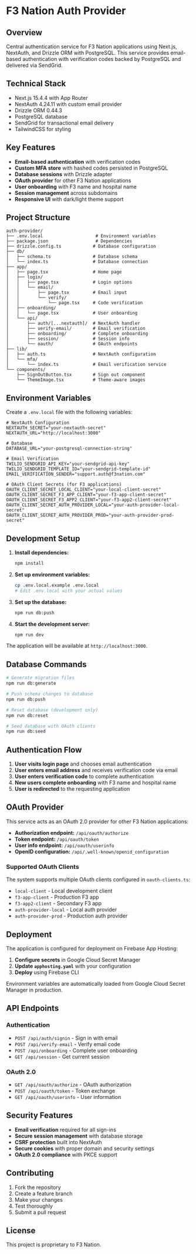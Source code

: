# F3 Nation Auth Provider

## Overview

Central authentication service for F3 Nation applications using Next.js, NextAuth, and Drizzle ORM with PostgreSQL. This service provides email-based authentication with verification codes backed by PostgreSQL and delivered via SendGrid.

## Technical Stack

- Next.js 15.4.4 with App Router
- NextAuth 4.24.11 with custom email provider
- Drizzle ORM 0.44.3
- PostgreSQL database
- SendGrid for transactional email delivery
- TailwindCSS for styling

## Key Features

- **Email-based authentication** with verification codes
- **Custom MFA store** with hashed codes persisted in PostgreSQL
- **Database sessions** with Drizzle adapter
- **OAuth provider** for other F3 Nation applications
- **User onboarding** with F3 name and hospital name
- **Session management** across subdomains
- **Responsive UI** with dark/light theme support

## Project Structure

```
auth-provider/
├── .env.local                    # Environment variables
├── package.json                  # Dependencies
├── drizzle.config.ts            # Database configuration
├── db/
│   ├── schema.ts                # Database schema
│   └── index.ts                 # Database connection
├── app/
│   ├── page.tsx                 # Home page
│   ├── login/
│   │   ├── page.tsx             # Login options
│   │   └── email/
│   │       ├── page.tsx         # Email input
│   │       └── verify/
│   │           └── page.tsx     # Code verification
│   ├── onboarding/
│   │   └── page.tsx             # User onboarding
│   └── api/
│       ├── auth/[...nextauth]/  # NextAuth handler
│       ├── verify-email/        # Email verification
│       ├── onboarding/          # Complete onboarding
│       ├── session/             # Session info
│       └── oauth/               # OAuth endpoints
├── lib/
│   ├── auth.ts                  # NextAuth configuration
│   └── mfa/
│       └── index.ts             # Email verification service
└── components/
    ├── SignOutButton.tsx        # Sign out component
    └── ThemeImage.tsx           # Theme-aware images
```

## Environment Variables

Create a `.env.local` file with the following variables:

```env
# NextAuth Configuration
NEXTAUTH_SECRET="your-nextauth-secret"
NEXTAUTH_URL="http://localhost:3000"

# Database
DATABASE_URL="your-postgresql-connection-string"

# Email Verification
TWILIO_SENDGRID_API_KEY="your-sendgrid-api-key"
TWILIO_SENDGRID_TEMPLATE_ID="your-sendgrid-template-id"
EMAIL_VERIFICATION_SENDER="support.auth@f3nation.com"

# OAuth Client Secrets (for F3 applications)
OAUTH_CLIENT_SECRET_LOCAL_CLIENT="your-local-client-secret"
OAUTH_CLIENT_SECRET_F3_APP_CLIENT="your-f3-app-client-secret"
OAUTH_CLIENT_SECRET_F3_APP2_CLIENT="your-f3-app2-client-secret"
OAUTH_CLIENT_SECRET_AUTH_PROVIDER_LOCAL="your-auth-provider-local-secret"
OAUTH_CLIENT_SECRET_AUTH_PROVIDER_PROD="your-auth-provider-prod-secret"
```

## Development Setup

1. **Install dependencies:**

   ```bash
   npm install
   ```

2. **Set up environment variables:**

   ```bash
   cp .env.local.example .env.local
   # Edit .env.local with your actual values
   ```

3. **Set up the database:**

   ```bash
   npm run db:push
   ```

4. **Start the development server:**
   ```bash
   npm run dev
   ```

The application will be available at `http://localhost:3000`.

## Database Commands

```bash
# Generate migration files
npm run db:generate

# Push schema changes to database
npm run db:push

# Reset database (development only)
npm run db:reset

# Seed database with OAuth clients
npm run db:seed
```

## Authentication Flow

1. **User visits login page** and chooses email authentication
2. **User enters email address** and receives verification code via email
3. **User enters verification code** to complete authentication
4. **New users complete onboarding** with F3 name and hospital name
5. **User is redirected** to the requesting application

## OAuth Provider

This service acts as an OAuth 2.0 provider for other F3 Nation applications:

- **Authorization endpoint:** `/api/oauth/authorize`
- **Token endpoint:** `/api/oauth/token`
- **User info endpoint:** `/api/oauth/userinfo`
- **OpenID configuration:** `/api/.well-known/openid_configuration`

### Supported OAuth Clients

The system supports multiple OAuth clients configured in `oauth-clients.ts`:

- `local-client` - Local development client
- `f3-app-client` - Production F3 app
- `f3-app2-client` - Secondary F3 app
- `auth-provider-local` - Local auth provider
- `auth-provider-prod` - Production auth provider

## Deployment

The application is configured for deployment on Firebase App Hosting:

1. **Configure secrets** in Google Cloud Secret Manager
2. **Update `apphosting.yaml`** with your configuration
3. **Deploy** using Firebase CLI

Environment variables are automatically loaded from Google Cloud Secret Manager in production.

## API Endpoints

### Authentication

- `POST /api/auth/signin` - Sign in with email
- `POST /api/verify-email` - Verify email code
- `POST /api/onboarding` - Complete user onboarding
- `GET /api/session` - Get current session

### OAuth 2.0

- `GET /api/oauth/authorize` - OAuth authorization
- `POST /api/oauth/token` - Token exchange
- `GET /api/oauth/userinfo` - User information

## Security Features

- **Email verification** required for all sign-ins
- **Secure session management** with database storage
- **CSRF protection** built into NextAuth
- **Secure cookies** with proper domain and security settings
- **OAuth 2.0 compliance** with PKCE support

## Contributing

1. Fork the repository
2. Create a feature branch
3. Make your changes
4. Test thoroughly
5. Submit a pull request

## License

This project is proprietary to F3 Nation.
